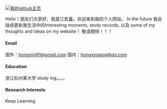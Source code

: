 

[![我的github主页](https://img.shields.io/badge/senli1073-github-blue?logo=github)](https://github.com/jhx77)

Hello！朋友们大家好，我是江宏鑫。欢迎来到我的个人网站。
In the future 我会陆续更新我生活中的Interesting moments, study records, 以及 some of my thoughts and ideas on my website！
敬请期待！！！

#### Email
国外：hongxinj91@gmail.com
国内：hongxinjiang@qq.com

#### Education
浙江杭州某大学 study ing。。。。

#### Research Interests
Keep Learning

